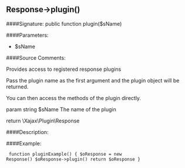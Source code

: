 ## Response->plugin()

####Signature: public function plugin($sName)

####Parameters:

* $sName




####Source Comments:

Provides access to registered response plugins



Pass the plugin name as the first argument and the plugin object will be returned.

You can then access the methods of the plugin directly.



param string		$sName				The name of the plugin



return \Xajax\Plugin\Response



####Description:


####Example:
<code><pre>
function pluginExample()
{
    $oResponse = new Response()
    $oResponse->plugin()
    return $oResponse
}
</pre></code>